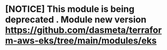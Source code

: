 

# [NOTICE] This module is being deprecated . Module new version https://github.com/dasmeta/terraform-aws-eks/tree/main/modules/eks

